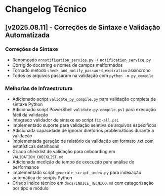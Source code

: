 # Changelog Técnico

## [v2025.08.11] - Correções de Sintaxe e Validação Automatizada

### Correções de Sintaxe
- Renomeado `nnnotification_service.py` → `notification_service.py`
- Corrigido docstring e nomes de campos malformados
- Tornado método `check_and_notify_password_expiration` assíncrono
- Todos os arquivos passaram na validação com `python -m py_compile`

### Melhorias de Infraestrutura
- Adicionado script `validate_py_compile.py` para validação completa de sintaxe Python
- Adicionado script PowerShell `validate-py-compile.ps1` para execução fácil da validação
- Integrado validador de sintaxe ao script `fix-all.ps1`
- Implementado suporte para validação seletiva de arquivos específicos
- Adicionada capacidade de ignorar diretórios problemáticos durante a validação
- Implementada geração de relatório de validação em formato .txt com estatísticas detalhadas
- Criado checklist de validação para onboarding em `VALIDATION_CHECKLIST.md`
- Adicionada medição de tempo de execução para análise de performance
- Implementado script `generate_script_index.py` para indexação automática de scripts Python
- Criado índice técnico em `docs/INDICE_TECNICO.md` com categorização por tipo e módulo
